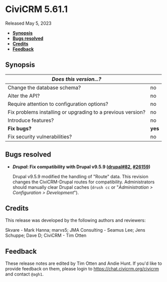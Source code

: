 # CiviCRM 5.61.1

Released May 5, 2023

- **[Synopsis](#synopsis)**
- **[Bugs resolved](#bugs)**
- **[Credits](#credits)**
- **[Feedback](#feedback)**

## <a name="synopsis"></a>Synopsis

| *Does this version...?*                                         |          |
| --------------------------------------------------------------- | -------- |
| Change the database schema?                                     | no       |
| Alter the API?                                                  | no       |
| Require attention to configuration options?                     | no       |
| Fix problems installing or upgrading to a previous version?     | no       |
| Introduce features?                                             | no       |
| **Fix bugs?**                                                   | **yes**  |
| Fix security vulnerabilities?                                   | no       |

## <a name="bugs"></a>Bugs resolved

* **_Drupal_: Fix compatibility with Drupal v9.5.9 ([drupal#82](https://github.com/civicrm/civicrm-drupal-8/pull/82), [#26159](https://github.com/civicrm/civicrm-core/pull/26159))**

  Drupal v9.5.9 modified the handling of "Route" data. This revision changes the CiviCRM-Drupal routes for compatibility. Administrators should manually clear Drupal caches (`drush cc` or "_Administration > Configuration > Development_").

## <a name="credits"></a>Credits

This release was developed by the following authors and reviewers:

Skvare - Mark Hanna; marvs5; JMA Consulting - Seamus Lee; Jens Schuppe; Dave D; CiviCRM -
Tim Otten

## <a name="feedback"></a>Feedback

These release notes are edited by Tim Otten and Andie Hunt.  If you'd like to
provide feedback on them, please login to https://chat.civicrm.org/civicrm and
contact `@agh1`.
